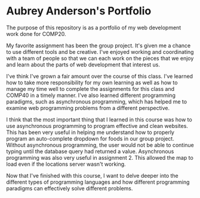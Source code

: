 # Aubrey Anderson's Portfolio

The purpose of this repository is as a portfolio of my web development work done for COMP20.

My favorite assignment has been the group project. It's given me a chance to use
different tools and be creative. I've enjoyed working and coordinating with a
team of people so that we can each work on the pieces that we enjoy and learn
about the parts of web development that interest us.

I've think I've grown a fair amount over the course of this class. I've learned
how to take more responsibility for my own learning as well as how to manage my
time well to complete the assignments for this class and COMP40 in a timely
manner. I've also learned different programming paradigms, such as asynchronous
programming, which has helped me to examine web programming problems from a
different perspective.

I think that the most important thing that I learned in this course was how to
use asynchronous programming to program effective and clean websites. This has
been very useful in helping me understand how to properly program an
auto-complete dropdown for foods in our group project. Without asynchronous
programming, the user would not be able to continue typing until the database
query had returned a value. Asynchronous programming was also very useful in
assignment 2. This allowed the map to load even if the locations server wasn't 
working.

Now that I've finished with this course, I want to delve deeper into the
different types of programming languages and how different programming paradigms
can effectively solve different problems.
